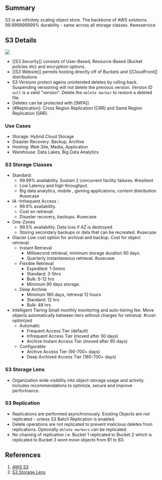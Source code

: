 ## Summary
S3 is an infinitely scaling object store. The backbone of AWS solutions.  99.999999999% durability - same across all storage classes. #awsservice 
## S3 Details
![](s3-storage-classes.png)
- [[S3 Security]] consists of User-Based, Resource-Based (Bucket policies etc) and encryption options.
- [[S3 Website]] permits hosting directly off of Buckets and [[CloudFront]] distributions
- S3 Versions protect agains unintended deletes by rolling back. Suspending versioning will not delete the previous version. Version ID `null` is a valid "version". Delete the `delete marker` to restore a deleted file.
- Deletes can be protected with [[MFA]]
- [#Replication]: Cross Region Replication (CRR) and Same Region Replication (SRR).
### Use Cases
- Storage: Hybrid Cloud Storage
- Disaster Recovery: Backup, Archive
- Hosting: Web Site, Media, Application
- Warehouse: Data Lakes, Big Data Analytics

### S3 Storage Classes
- Standard: 
	- 99.99% availability. Sustain 2 concurrent facility failures. #resilient 
	- Low Latency and high throughput.
	- Big data analytics, mobile , gaming applications, content distribution #usecase 
- IA -Infrequent Access :
	- 99.9% availability.
	- Cost on retrieval.
	- Disaster recovery, backups. #usecase 
- One-Zones
	- 99.5% availability. Data loss if AZ is destroyed.
	- Storing secondary backups or data that can be recreated. #usecase 
- Glacier 
	Low cost option for archival and backup. Cost for object retrieval.
	- Instant Retrieval
		- Millisecond retrieval, minimum storage duration 90 days.
		- Quarterly instantaneous retrieval. #usecase 
	- Flexible Retrieval
		- Expedited: 1-5mins 
		- Standard: 3-5hrs
		- Bulk: 5-12 hrs 
		- Minimum 90 days storage.
	- Deep Archive
		- Minimum 180 days, retrieval 12 hours
		- Standard: 12 hrs 
		- Bulk: 48 hrs
- Intelligent Tiering
Small monthly monitoring and auto-tiering fee. Move objects automatically between tiers without charges for retrieval. #cost-optimized 
	- Automatic
		- Frequent Access Tier (default)
		- Infrequent Access Tier (moved after 30 days)
		- Archive Instant Access Tier (moved after 90 days)
	- Configurable
		- Archive Access Tier (90-700+ days)
		- Deep Archived Access Tier (180-700+ days)
### S3 Storage Lens
- Organization wide visibility into object-storage usage and activity. Includes recommendations to optimize, secure and improve performance.
### S3 Replication
- Replications are performed asynchronously. Existing Objects are not replicated - unless S3 Batch Replication is enabled.
- Delete operations are not replicated to prevent malicious deletes from replications. Optionally `delete markers` can be replicated.
- No chaining of replication i.e. Bucket 1 replicated to Bucket 2 which is replicated to Bucket 3 wont move objects from B1 to B3.
## References

1. [AWS S3](https://aws.amazon.com/s3/)
2. [S3 Storage Lens](https://docs.aws.amazon.com/AmazonS3/latest/userguide/using-iam-policies.html) 